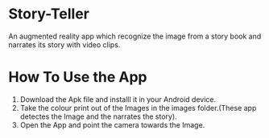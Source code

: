 # Story-Teller
An augmented reality app which recognize the image from a story book and narrates its story with video clips.

# How To Use the App

1. Download the Apk file and installl it in your Android device.
2. Take the colour print out of the Images in the images folder.(These app detectes the Image and the narrates the story).
3. Open the App and point the camera towards the Image.
